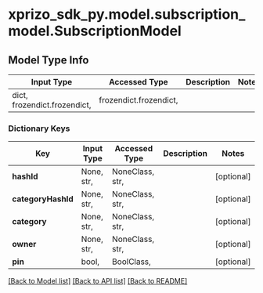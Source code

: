 # xprizo_sdk_py.model.subscription_model.SubscriptionModel

## Model Type Info
Input Type | Accessed Type | Description | Notes
------------ | ------------- | ------------- | -------------
dict, frozendict.frozendict,  | frozendict.frozendict,  |  | 

### Dictionary Keys
Key | Input Type | Accessed Type | Description | Notes
------------ | ------------- | ------------- | ------------- | -------------
**hashId** | None, str,  | NoneClass, str,  |  | [optional] 
**categoryHashId** | None, str,  | NoneClass, str,  |  | [optional] 
**category** | None, str,  | NoneClass, str,  |  | [optional] 
**owner** | None, str,  | NoneClass, str,  |  | [optional] 
**pin** | bool,  | BoolClass,  |  | [optional] 

[[Back to Model list]](../../README.md#documentation-for-models) [[Back to API list]](../../README.md#documentation-for-api-endpoints) [[Back to README]](../../README.md)


